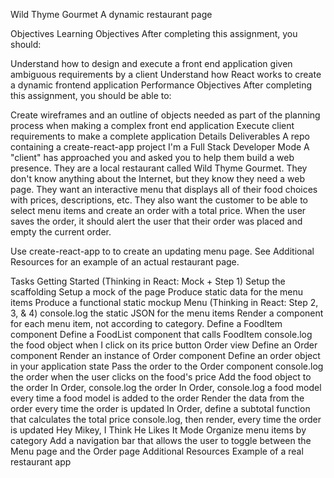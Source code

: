 Wild Thyme Gourmet
A dynamic restaurant page

Objectives
Learning Objectives
After completing this assignment, you should:

Understand how to design and execute a front end application given ambiguous requirements by a client
Understand how React works to create a dynamic frontend application
Performance Objectives
After completing this assignment, you should be able to:

Create wireframes and an outline of objects needed as part of the planning process when making a complex front end application
Execute client requirements to make a complete application
Details
Deliverables
A repo containing a create-react-app project
I'm a Full Stack Developer Mode
A "client" has approached you and asked you to help them build a web presence. They are a local restaurant called Wild Thyme Gourmet. They don't know anything about the Internet, but they know they need a web page. They want an interactive menu that displays all of their food choices with prices, descriptions, etc. They also want the customer to be able to select menu items and create an order with a total price. When the user saves the order, it should alert the user that their order was placed and empty the current order.

Use create-react-app to to create an updating menu page. See Additional Resources for an example of an actual restaurant page.

Tasks
Getting Started (Thinking in React: Mock + Step 1)
 Setup the scaffolding
 Setup a mock of the page
 Produce static data for the menu items
 Produce a functional static mockup
Menu (Thinking in React: Step 2, 3, & 4)
 console.log the static JSON for the menu items
 Render a component for each menu item, not according to category.
 Define a FoodItem component
 Define a FoodList component that calls FoodItem
 console.log the food object when I click on its price button
Order view
 Define an Order component
 Render an instance of Order component
 Define an order object in your application state
 Pass the order to the Order component
 console.log the order when the user clicks on the food's price
 Add the food object to the order
 In Order, console.log the order
 In Order, console.log a food model every time a food model is added to the order
 Render the data from the order every time the order is updated
 In Order, define a subtotal function that calculates the total price
 console.log, then render, every time the order is updated
Hey Mikey, I Think He Likes It Mode
 Organize menu items by category
 Add a navigation bar that allows the user to toggle between the Menu page and the Order page
Additional Resources
Example of a real restaurant app
